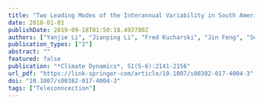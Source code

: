 ```yaml
---
title: "Two Leading Modes of the Interannual Variability in South American Surface Air Temperature during Austral Winter"
date: 2018-01-01
publishDate: 2019-09-18T01:50:18.493780Z
authors: ["Yanjie Li", "Jianping Li", "Fred Kucharski", "Jin Feng", "Sen Zhao", "Jiayu Zheng"]
publication_types: ["2"]
abstract: ""
featured: false
publication: "*Climate Dynamics*, 51(5-6):2141-2156"
url_pdf: "https://link-springer-com/article/10.1007/s00382-017-4004-3"
doi: "10.1007/s00382-017-4004-3"
tags: ["Teleconncection"]
---
```


